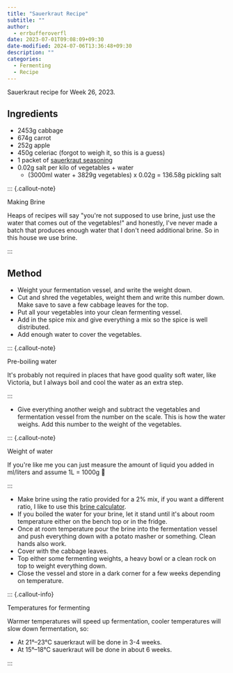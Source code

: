 ```yaml
---
title: "Sauerkraut Recipe"
subtitle: ""
author:
  - errbufferoverfl
date: 2023-07-01T09:08:09+09:30
date-modified: 2024-07-06T13:36:48+09:30
description: ""
categories:
  - Fermenting
  - Recipe
---
```


Sauerkraut recipe for Week 26, 2023.

## Ingredients

- 2453g cabbage
- 674g carrot
- 252g apple
- 450g celeriac (forgot to weigh it, so this is a guess)
- 1 packet of [sauerkraut seasoning](https://herbsandspicesaustralia.com/product/pickling-spice-mix-for-cabbage/)
- 0.02g salt per kilo of vegetables + water
  - (3000ml water + 3829g vegetables) x 0.02g = 136.58g pickling salt

::: {.callout-note}

Making Brine

Heaps of recipes will say "you're not supposed to use brine, just use the water that comes out of the vegetables!" and honestly, I've never made a batch that produces enough water that I don't need additional brine. So in this house we use brine.

:::

## Method

- Weight your fermentation vessel, and write the weight down.
- Cut and shred the vegetables, weight them and write this number down. Make save to save a few cabbage leaves for the top.
- Put all your vegetables into your clean fermenting vessel.
- Add in the spice mix and give everything a mix so the spice is well distributed.
- Add enough water to cover the vegetables.

::: {.callout-note}

Pre-boiling water

It's probably not required in places that have good quality soft water, like Victoria, but I always boil and cool the water as an extra step.

:::

- Give everything another weigh and subtract the vegetables and fermentation vessel from the number on the scale. This is how the water weighs. Add this number to the weight of the vegetables.

::: {.callout-note}

Weight of water

If you're like me you can just measure the amount of liquid you added in ml/liters and assume 1L = 1000g 🤷

:::

- Make brine using the ratio provided for a 2% mix, if you want a different ratio, I like to use this [brine calculator](https://hakkobako.com/fermentation-brine-calculator/).
- If you boiled the water for your brine, let it stand until it's about room temperature either on the bench top or in the fridge.
- Once at room temperature pour the brine into the fermentation vessel and push everything down with a potato masher or something. Clean hands also work.
- Cover with the cabbage leaves.
- Top either some fermenting weights, a heavy bowl or a clean rock on top to weight everything down.
- Close the vessel and store in a dark corner for a few weeks depending on temperature.

::: {.callout-info}

Temperatures for fermenting

Warmer temperatures will speed up fermentation, cooler temperatures will slow down fermentation, so:

- At 21°–23°C sauerkraut will be done in 3-4 weeks.
- At 15°–18°C sauerkraut will be done in about 6 weeks.

:::
